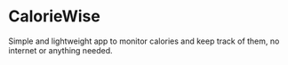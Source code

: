 # CalorieWise
Simple and lightweight app to monitor calories and keep track of them, no internet or anything needed.
